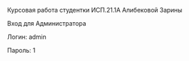 Курсовая работа студентки ИСП.21.1А Алибековой Зарины


Вход для Администратора

Логин: admin

Пароль: 1
